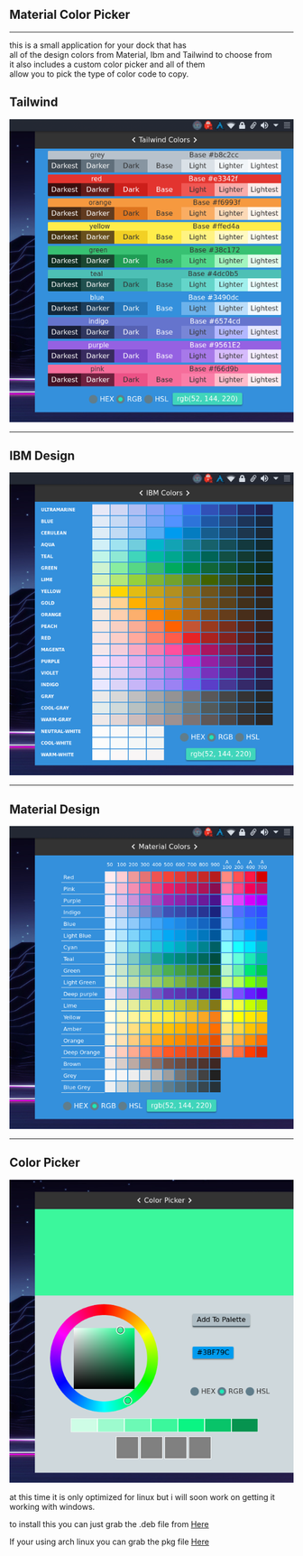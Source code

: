 ## Material Color Picker

---

this is a small application for your dock that has  
all of the design colors from Material, Ibm and Tailwind to choose from  
it also includes a custom color picker and all of them  
allow you to pick the type of color code to copy.

## Tailwind

![alt text](./demo-pics/tailwind-section.png 'Tailwind Section')

---

## IBM Design

![alt text](./demo-pics/ibm-section.png 'Tailwind Section')

---

## Material Design

![alt text](./demo-pics/material-section.png 'Tailwind Section')

---

## Color Picker

![alt text](./demo-pics/color-picker-section.png 'Tailwind Section')

at this time it is only optimized for linux but i will soon work on getting it working with windows.

to install this you can just grab the .deb file from [Here](https://mega.nz/#!DpRWiIjR!in-8Ii23oGa2oOM4I-677lwlzqT4bPKd5QtWl5fsfM8)

If your using arch linux you can grab the pkg file [Here](https://mega.nz/#!i9ZAzK4J!vM_a4-quVWk5hDxxL53uIHfSMheLXJgaE61xCWY6xbk)
